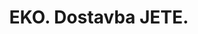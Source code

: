 ﻿---
title: "EKO. Dostavba JETE."
details: ...text k dostavbě JETE
year: 1999
attachments: assets/uploads/mzp-2001-2002-4.pdf
tag: how-we-were
---